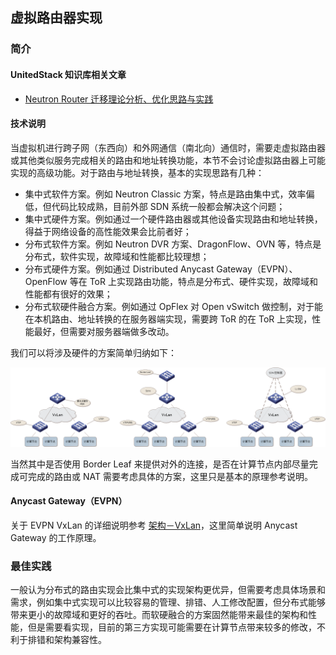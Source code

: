## 虚拟路由器实现

### 简介

#### UnitedStack 知识库相关文章

 - [Neutron Router 迁移理论分析、优化思路与实践](https://confluence.ustack.com/download/attachments/8752227/Neutron%20Router%20%E8%BF%81%E7%A7%BB%E7%90%86%E8%AE%BA%E5%88%86%E6%9E%90%E3%80%81%E4%BC%98%E5%8C%96%E6%80%9D%E8%B7%AF%E4%B8%8E%E5%AE%9E%E8%B7%B5.docx?version=1&modificationDate=1448294489623&api=v2)

#### 技术说明

 当虚拟机进行跨子网（东西向）和外网通信（南北向）通信时，需要走虚拟路由器或其他类似服务完成相关的路由和地址转换功能，本节不会讨论虚拟路由器上可能实现的高级功能。对于路由与地址转换，基本的实现思路有几种：
 
 - 集中式软件方案。例如 Neutron Classic 方案，特点是路由集中式，效率偏低，但代码比较成熟，目前外部 SDN 系统一般都会解决这个问题；
 - 集中式硬件方案。例如通过一个硬件路由器或其他设备实现路由和地址转换，得益于网络设备的高性能效果会比前者好；
 - 分布式软件方案。例如 Neutron DVR 方案、DragonFlow、OVN 等，特点是分布式，软件实现，故障域和性能都比较理想；
 - 分布式硬件方案。例如通过 Distributed Anycast Gateway（EVPN）、OpenFlow 等在 ToR 上实现路由功能，特点是分布式、硬件实现，故障域和性能都有很好的效果；
 - 分布式软硬件融合方案。例如通过 OpFlex 对 Open vSwitch 做控制，对于能在本机路由、地址转换的在服务器端实现，需要跨 ToR 的在 ToR 上实现，性能最好，但需要对服务器端做多改动。

 我们可以将涉及硬件的方案简单归纳如下：
 
 ![vxlan_l3_gw][1]
 
 当然其中是否使用 Border Leaf 来提供对外的连接，是否在计算节点内部尽量完成可完成的路由或 NAT 需要考虑具体的方案，这里只是基本的原理参考说明。

#### Anycast Gateway（EVPN）

 关于 EVPN VxLan 的详细说明参考 [架构－VxLan](../../architecture/vxlan.md)，这里简单说明 Anycast Gateway 的工作原理。



### 最佳实践

 一般认为分布式的路由实现会比集中式的实现架构更优异，但需要考虑具体场景和需求，例如集中式实现可以比较容易的管理、排错、人工修改配置，但分布式能够带来更小的故障域和更好的吞吐。而软硬融合的方案固然能带来最佳的架构和性能，但是需要看实现，目前的第三方实现可能需要在计算节点带来较多的修改，不利于排错和架构兼容性。
 
 
 [1]: ../../../images/ecosystem/l3_gw.png
 